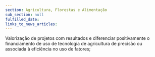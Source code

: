 ```yaml
---
section: Agricultura, Florestas e Alimentação
sub_section: null
fulfilled_date:
links_to_news_articles:
---
```


Valorização de projetos com resultados e diferenciar positivamente o financiamento de uso de tecnologia de agricultura de precisão ou associada à eficiência no uso de fatores;